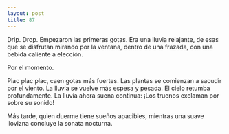 ```yaml
---
layout: post
title: 87
---
```


Drip. Drop. Empezaron las primeras gotas. Era una lluvia relajante, de esas que se disfrutan mirando por la ventana, dentro de una frazada, con una bebida caliente a elección.

Por el momento.

Plac plac plac, caen gotas más fuertes. Las plantas se comienzan a sacudir por el viento. La lluvia se vuelve más espesa y pesada. El cielo retumba profundamente. La lluvia ahora suena continua: ¡Los truenos exclaman por sobre su sonido!

Más tarde, quien duerme tiene sueños apacibles, mientras una suave llovizna concluye la sonata nocturna.
